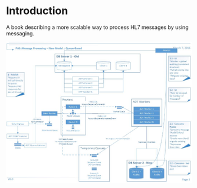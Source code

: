 # Introduction

A book describing a more scalable way to process HL7 messages by using messaging.

![](16.1.pas-message-processing-model.6.jpg)